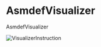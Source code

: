 # AsmdefVisualizer
 AsmdefVisualizer

![VisualizerInstruction](https://github.com/ClearDimaS/AsmdefVisualizer/assets/63818654/f8ffa82d-545e-40cc-834c-3cd7b3bd04f0)

